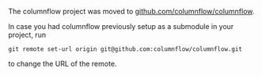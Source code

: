 The columnflow project was moved to [github.com/columnflow/columnflow](https://github.com/columnflow/columnflow).

In case you had columnflow previously setup as a submodule in your project, run

```shell
git remote set-url origin git@github.com:columnflow/columnflow.git
```

to change the URL of the remote.
